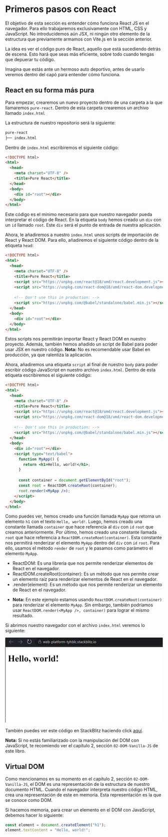# Primeros pasos con React

El objetivo de esta sección es entender cómo funciona React JS en el navegador. Para ello trabajaremos exclusivamente con HTML, CSS y JavaScript. No introducidemos aún JSX, ni ningún otro elemento de la estructura que previamente armamos con Vite.js en la sección anterior.

La idea es ver el código puro de React, aquello que está sucediendo detrás de escena. Esto hará que seas más eficiente, sobre todo cuando tengas que depuerar tu código.

Imagina que estás ante un hermoso auto deportivo, antes de usarlo veremos dentro del capó para entender cómo funciona.

## React en su forma más pura

Para empezar, crearemos un nuevo proyecto dentro de una carpeta a la que llamaremos `pure-react`. Dentro de esta carpeta crearemos un archivo llamado `index.html`

La estructura de nuestro repositorio será la siguiente:

```bash
pure-react
├── index.html
```

Dentro de `index.html` escribiremos el siguiente código:

```html
<!DOCTYPE html>
<html>
  <head>
    <meta charset="UTF-8" />
    <title>Pure React</title>
  </head>
  <body>
    <div id="root"></div>
  </body>
</html>
```

Este código es el mínimo necesario para que nuestro navegador pueda interpretar el código de React. En la etiqueta `body` hemos creado un `div` con un `id` llamado `root`. Este `div` será el punto de entrada de nuestra aplicación.

Ahora, le añadiremos a nuestro `index.html` unos scripts de importación de React y React DOM. Para ello, añadiremos el siguiente código dentro de la etiqueta `head`:

```html
<!DOCTYPE html>
<html>
  <head>
    <meta charset="UTF-8" />
    <title>Pure React</title>
    <script src="https://unpkg.com/react@18/umd/react.development.js"></script>
    <script src="https://unpkg.com/react-dom@18/umd/react-dom.development.js"></script>

    <!-- Don't use this in production: -->
    <script src="https://unpkg.com/@babel/standalone/babel.min.js"></script>
  </head>
  <body>
    <div id="root"></div>
  </body>
</html>
```

Estos scripts nos permitirán importar React y React DOM en nuestro proyecto. Además, también hemos añadido un script de Babel para poder usar JSX en nuestro código. **Nota:** No es recomendable usar Babel en producción, ya que ralentiza la aplicación.

Ahora, añadiremos una etiqueta `script` al final de nuestro `body` para poder escribir código JavaScript en nuestro archivo `index.html`. Dentro de esta etiqueta escribiremos el siguiente código:

```html
<!DOCTYPE html>
<html>
  <head>
    <meta charset="UTF-8" />
    <title>Pure React</title>
    <script src="https://unpkg.com/react@18/umd/react.development.js"></script>
    <script src="https://unpkg.com/react-dom@18/umd/react-dom.development.js"></script>

    <!-- Don't use this in production: -->
    <script src="https://unpkg.com/@babel/standalone/babel.min.js"></script>
  </head>
  <body>
    <div id="root"></div>
    <script type="text/babel">
      function MyApp() {
        return <h1>Hello, world!</h1>;
      }

      const container = document.getElementById("root");
      const root = ReactDOM.createRoot(container);
      root.render(<MyApp />);
    </script>
  </body>
</html>
```

Como puedes ver, hemos creado una función llamada `MyApp` que retorna un elemento `h1` con el texto `Hello, world!`. Luego, hemos creado una constante llamada `container` que hace referencia al `div` con `id` `root` que creamos anteriormente. Por último, hemos creado una constante llamada `root` que hace referencia a `ReactDOM.createRoot(container)`. Esta constante nos permitirá renderizar el elemento `MyApp` dentro del `div` con `id` `root`. Para ello, usamos el método `render` de `root` y le pasamos como parámetro el elemento `MyApp`.

* ReactDOM: Es una librería que nos permite renderizar elementos de React en el navegador.
* ReactDOM.createRoot(container): Es un método que nos permite crear un elemento raíz para renderizar elementos de React en el navegador.
* .render(element): Es un método que nos permite renderizar un elemento de React en el navegador.

- **Nota:** En este ejemplo estamos usando `ReactDOM.createRoot(container)` para renderizar el elemento `MyApp`. Sin embargo, también podríamos usar `ReactDOM.render(<MyApp />, container)` para lograr el mismo resultado.

Si abrimos nuestro navegador con el archivo `index.html` veremos lo siguiente:

![1702012322679](image/04-Primeros-pasos-con-React/1702012322679.png)

También puedes ver este código en StackBlitz haciendo click [aquí](https://stackblitz.com/edit/web-platform-tyhblc?file=script.js).

**Nota:** Si no estás familiarizado con la manipulación del DOM con JavaScript, te recomiendo ver el capítulo 2, sección `02-DOM-Vanilla-JS` de este libro.

## Virtual DOM

Como mencionamos en su momento en el capítulo 2, sección `02-DOM-Vanilla-JS`, el DOM es una representación de la estructura de nuestro documento HTML. Cuando el navegador interpreta nuestro código HTML, crea una representación de este en memoria. Esta representación es la que se conoce como DOM.

Si hacemos memoria, para crear un elemento en el DOM con JavaScript, debemos hacer lo siguiente:

```js
const element = document.createElement("h1");
element.textContent = "Hello, world!";
```
